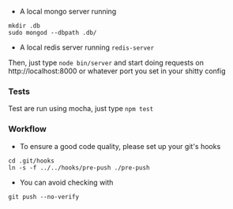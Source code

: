 
* A local mongo server running
```
mkdir .db
sudo mongod --dbpath .db/
```

* A local redis server running
``` redis-server ```

Then, just type ```node bin/server``` and start doing requests on http://localhost:8000 or whatever port you set in your shitty config

### Tests

Test are run using mocha, just type ```npm test```

### Workflow

* To ensure a good code quality, please set up your git's hooks
```
cd .git/hooks
ln -s -f ../../hooks/pre-push ./pre-push
```

* You can avoid checking with
```
git push --no-verify
```
